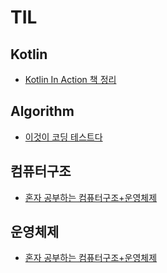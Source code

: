 # TIL

## Kotlin
* [Kotlin In Action 책 정리](https://github.com/ohhoooo/TIL/blob/main/kotlin/kotlin_in_action.md)

## Algorithm
* [이것이 코딩 테스트다](https://github.com/ohhoooo/TIL/blob/main/algorithm/%EC%9D%B4%EA%B2%83%EC%9D%B4%20%EC%BD%94%EB%94%A9%20%ED%85%8C%EC%8A%A4%ED%8A%B8%EB%8B%A4/%EB%B3%B5%EC%9E%A1%EB%8F%84/README.md)

## 컴퓨터구조
* [혼자 공부하는 컴퓨터구조+운영체제](https://github.com/ohhoooo/TIL/blob/main/computer_architecture/%ED%98%BC%EC%9E%90_%EA%B3%B5%EB%B6%80%ED%95%98%EB%8A%94_%EC%BB%B4%ED%93%A8%ED%84%B0%EA%B5%AC%EC%A1%B0%2B%EC%9A%B4%EC%98%81%EC%B2%B4%EC%A0%9C.md)

## 운영체제
* [혼자 공부하는 컴퓨터구조+운영체제](https://github.com/ohhoooo/TIL/blob/main/os/%ED%98%BC%EC%9E%90_%EA%B3%B5%EB%B6%80%ED%95%98%EB%8A%94_%EC%BB%B4%ED%93%A8%ED%84%B0%EA%B5%AC%EC%A1%B0%2B%EC%9A%B4%EC%98%81%EC%B2%B4%EC%A0%9C.md)